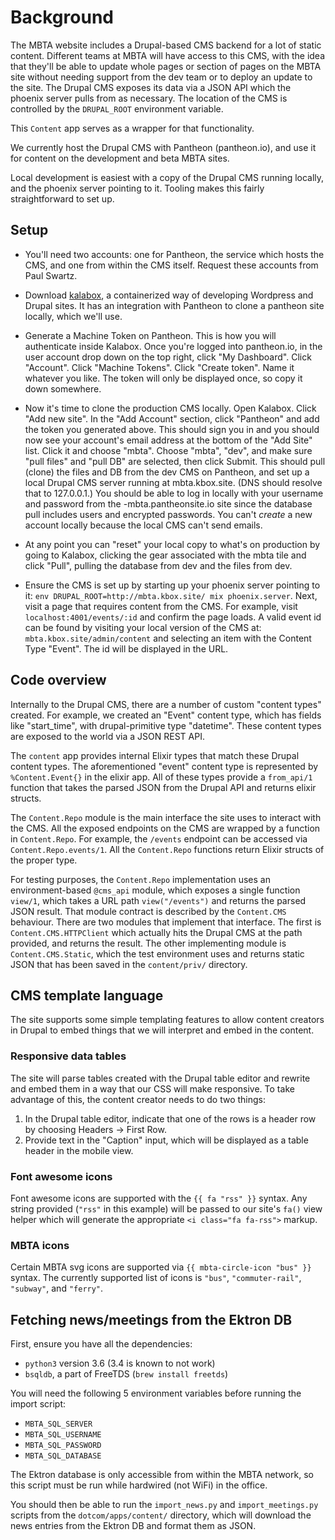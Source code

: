 # Background

The MBTA website includes a Drupal-based CMS backend for a lot of static content. Different teams at MBTA will have access to this CMS, with the idea that they'll be able to update whole pages or section of pages on the MBTA site without needing support from the dev team or to deploy an update to the site. The Drupal CMS exposes its data via a JSON API which the phoenix server pulls from as necessary. The location of the CMS is controlled by the `DRUPAL_ROOT` environment variable.

This `Content` app serves as a wrapper for that functionality.

We currently host the Drupal CMS with Pantheon (pantheon.io), and use it for content on the development and beta MBTA sites.

Local development is easiest with a copy of the Drupal CMS running locally, and the phoenix server pointing to it. Tooling makes this fairly straightforward to set up.

## Setup

* You'll need two accounts: one for Pantheon, the service which hosts the CMS, and one from within the CMS itself. Request these accounts from Paul Swartz.

* Download [kalabox](http://www.kalabox.io), a containerized way of developing Wordpress and Drupal sites. It has an integration with Pantheon to clone a pantheon site locally, which we'll use.

* Generate a Machine Token on Pantheon. This is how you will authenticate inside Kalabox. Once you're logged into pantheon.io, in the user account drop down on the top right, click "My Dashboard". Click "Account". Click "Machine Tokens". Click "Create token". Name it whatever you like. The token will only be displayed once, so copy it down somewhere.

* Now it's time to clone the production CMS locally. Open Kalabox. Click "Add new site". In the "Add Account" section, click "Pantheon" and add the token you generated above. This should sign you in and you should now see your account's email address at the bottom of the "Add Site" list. Click it and choose "mbta". Choose "mbta", "dev", and make sure "pull files" and "pull DB" are selected, then click Submit. This should pull (clone) the files and DB from the dev CMS on Pantheon, and set up a local Drupal CMS server running at mbta.kbox.site. (DNS should resolve that to 127.0.0.1.) You should be able to log in locally with your username and password from the <env>-mbta.pantheonsite.io site since the database pull includes users and encrypted passwords. You can't *create* a new account locally because the local CMS can't send emails.

* At any point you can "reset" your local copy to what's on production by going to Kalabox, clicking the gear associated with the mbta tile and click "Pull", pulling the database from dev and the files from dev.

* Ensure the CMS is set up by starting up your phoenix server pointing to it:
`env DRUPAL_ROOT=http://mbta.kbox.site/ mix phoenix.server`. Next, visit a page
that requires content from the CMS. For example, visit `localhost:4001/events/:id`
and confirm the page loads. A valid event id can be found by visiting your local
version of the CMS at: `mbta.kbox.site/admin/content` and selecting an item with
the Content Type "Event". The id will be displayed in the URL.

## Code overview

Internally to the Drupal CMS, there are a number of custom "content types" created. For example, we created an "Event" content type, which has fields like "start_time", with drupal-primitive type "datetime". These content types are exposed to the world via a JSON REST API.

The `content` app provides internal Elixir types that match these Drupal content types. The aforementioned "event" content type is represented by `%Content.Event{}` in the elixir app. All of these types provide a `from_api/1` function that takes the parsed JSON from the Drupal API and returns elixir structs.

The `Content.Repo` module is the main interface the site uses to interact with the CMS. All the exposed endpoints on the CMS are wrapped by a function in `Content.Repo`. For example, the `/events` endpoint can be accessed via `Content.Repo.events/1`. All the `Content.Repo` functions return Elixir structs of the proper type.

For testing purposes, the `Content.Repo` implementation uses an environment-based `@cms_api` module, which exposes a single function `view/1`, which takes a URL path `view("/events")` and returns the parsed JSON result. That module contract is described by the `Content.CMS` behaviour. There are two modules that implement that interface. The first is `Content.CMS.HTTPClient` which actually hits the Drupal CMS at the path provided, and returns the result. The other implementing module is `Content.CMS.Static`, which the test environment uses and returns static JSON that has been saved in the `content/priv/` directory.

## CMS template language

The site supports some simple templating features to allow content creators in Drupal to embed things that we will interpret and embed in the content.

### Responsive data tables

The site will parse tables created with the Drupal table editor and rewrite and embed them in a way that our CSS will make responsive. To take advantage of this, the content creator needs to do two things:

1. In the Drupal table editor, indicate that one of the rows is a header row by choosing Headers -> First Row.
2. Provide text in the "Caption" input, which will be displayed as a table header in the mobile view.

### Font awesome icons

Font awesome icons are supported with the `{{ fa "rss" }}` syntax. Any string provided (`"rss"` in this example) will be passed  to our site's `fa()` view helper which will generate the appropriate `<i class="fa fa-rss">` markup.

### MBTA icons

Certain MBTA svg icons are supported via `{{ mbta-circle-icon "bus" }}` syntax. The currently supported list of icons is `"bus"`, `"commuter-rail"`, `"subway"`, and `"ferry"`.

## Fetching news/meetings from the Ektron DB

First, ensure you have all the dependencies:

* `python3` version 3.6 (3.4 is known to not work)
* `bsqldb`, a part of FreeTDS (`brew install freetds`)

You will need the following 5 environment variables before running the import script:

* `MBTA_SQL_SERVER`
* `MBTA_SQL_USERNAME`
* `MBTA_SQL_PASSWORD`
* `MBTA_SQL_DATABASE`

The Ektron database is only accessible from within the MBTA network, so this script must be run while hardwired (not WiFi) in the office.

You should then be able to run the `import_news.py` and `import_meetings.py` scripts from the `dotcom/apps/content/` directory, which will download the news entries from the Ektron DB and format them as JSON.
